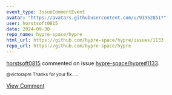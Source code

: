 ```yaml
---
event_type: IssueCommentEvent
avatar: "https://avatars.githubusercontent.com/u/93952851?"
user: horstsoft0815
date: 2024-09-30
repo_name: hypre-space/hypre
html_url: https://github.com/hypre-space/hypre/issues/1133
repo_url: https://github.com/hypre-space/hypre
---
```


<a href='https://github.com/horstsoft0815' target='_blank'>horstsoft0815</a> commented on issue <a href='https://github.com/hypre-space/hypre/issues/1133' target='_blank'>hypre-space/hypre#1133</a>.

<small>@victorapm Thanks for your fix....</small>

<a href='https://github.com/hypre-space/hypre/issues/1133' target='_blank'>View Comment</a>